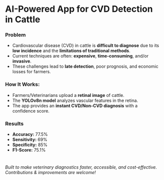 # AI-Powered App for CVD Detection in Cattle

### Problem 
* Cardiovascular disease (CVD) in cattle is **difficult to diagnose** due to its **low incidence** and the **limitations of traditional methods**. 
* Current techniques are often: **expensive**, **time-consuming**, and/or **invasive**.  
* These challenges lead to **late detection**, poor prognosis, and economic losses for farmers.


### How It Works:
* Farmers/Veterinarians upload a **retinal image** of cattle.  
* The **YOLOv8n model** analyzes vascular features in the retina.  
* The app provides an **instant CVD/Non-CVD diagnosis** with a confidence score.  


### Results  
- **Accuracy:** 77.5%  
- **Sensitivity:** 69%
- **Specificity:** 85%  
- **F1-Score:** 75.1%

# 
*Built to make veterinary diagnostics faster, accessible, and cost-effective. Contributions & improvements are welcome!*  
